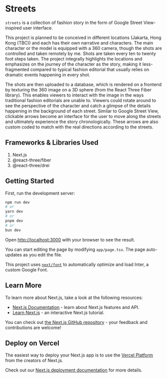 # Streets

`streets` is a collection of fashion story in the form of Google Street View-inspired user interface.

This project is planned to be conceived in different locations (Jakarta, Hong Kong (TBC)) and each has their own narrative and characters. The main character or the model is equipped with a 360 camera, though the shots are controlled and taken remotely by me. Shots are taken every ten to twenty foot steps taken. The project integrally highlights the locations and emphasizes on the journey of the character as the story, making it less-fragmented compared to typical fashion editorial that usually relies on dramatic events happening in every shot.

The shots are then uploaded to a database, which is rendered on a frontend by texturing the 360 image on a 3D sphere (from the React Three Fiber library). This enables viewers to interact with the image in the ways traditional fashion editorials are unable to. Viewers could rotate around to see the perspective of the character and catch a glimpse of the details happening in the background of each street. Similar to Google Street View, clickable arrows become an interface for the user to move along the streets and ultimately experience the story chronologically. These arrows are also custom coded to match with the real directions according to the streets.

## Frameworks & Libraries Used
1. Next.js
2. @react-three/fiber
3. @react-three/drei

## Getting Started

First, run the development server:

```bash
npm run dev
# or
yarn dev
# or
pnpm dev
# or
bun dev
```

Open [http://localhost:3000](http://localhost:3000) with your browser to see the result.

You can start editing the page by modifying `app/page.tsx`. The page auto-updates as you edit the file.

This project uses [`next/font`](https://nextjs.org/docs/basic-features/font-optimization) to automatically optimize and load Inter, a custom Google Font.

## Learn More

To learn more about Next.js, take a look at the following resources:

- [Next.js Documentation](https://nextjs.org/docs) - learn about Next.js features and API.
- [Learn Next.js](https://nextjs.org/learn) - an interactive Next.js tutorial.

You can check out [the Next.js GitHub repository](https://github.com/vercel/next.js/) - your feedback and contributions are welcome!

## Deploy on Vercel

The easiest way to deploy your Next.js app is to use the [Vercel Platform](https://vercel.com/new?utm_medium=default-template&filter=next.js&utm_source=create-next-app&utm_campaign=create-next-app-readme) from the creators of Next.js.

Check out our [Next.js deployment documentation](https://nextjs.org/docs/deployment) for more details.
